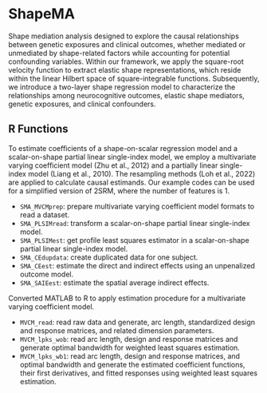 # ShapeMA

Shape mediation analysis designed to explore the causal relationships between genetic exposures and clinical outcomes, whether mediated or unmediated by shape-related factors while accounting for potential confounding variables. Within our framework, we apply the square-root velocity function to extract elastic shape representations, which reside within the linear Hilbert space of square-integrable functions. Subsequently, we introduce a two-layer shape regression model to characterize the relationships among neurocognitive outcomes, elastic shape mediators, genetic exposures, and clinical confounders.


## R Functions

To estimate coefficients of a shape-on-scalar regression model and a scalar-on-shape partial linear single-index model, we employ a multivariate varying coefficient model (Zhu et al., 2012) and a partially linear single-index model (Liang et al., 2010). The resampling methods (Loh et al., 2022) are applied to calculate causal estimands. Our example codes can be used for a simplified version of 2SRM, where the number of features is 1.

- `SMA_MVCMprep`: prepare multivariate varying coefficient model formats to read a dataset.
- `SMA_PLSIMread`: transform a scalar-on-shape partial linear single-index model.
- `SMA_PLSIMest`: get profile least squares estimator in a scalar-on-shape partial linear single-index model.
- `SMA_CEdupdata`: create duplicated data for one subject.
- `SMA_CEest`: estimate the direct and indirect effects using an unpenalized outcome model.
- `SMA_SAIEest`: estimate the spatial average indirect effects.

Converted MATLAB to R to apply estimation procedure for a multivariate varying coefficient model.

- `MVCM_read`: read raw data and generate, arc length, standardized design and response matrices, and related dimension parameters.
- `MVCM_lpks_wob`: read arc length, design and response matrices and generate optimal bandwidth for weighted least squares estimation.
- `MVCM_lpks_wb1`: read arc length, design and response matrices, and optimal bandwidth and generate the estimated coefficient functions, their first derivatives, and fitted responses using weighted least squares estimation.


<!--- ## 2-layer Shape Regression Model --->

<!--- \usepackage{amsmath} --->
<!--- $\psi_{i}(s_k) = x_i\alpha(s_k)+\boldsymbol{w}_i^\top\boldsymbol{\lambda}(s_k)+\eta_{i}(s_k)+\epsilon_{i}(s_k)$ and --->
<!--- $y_i = x_i\tau+\boldsymbol{w}_i^\top\boldsymbol{\kappa}+g\left(\int_0^1 \psi_i(s)\beta(s)ds\right)+\delta_i,$ --->
<!--- where $k=1,\cdots,n_\upsilon,~i=1,\cdots,n$.--->
